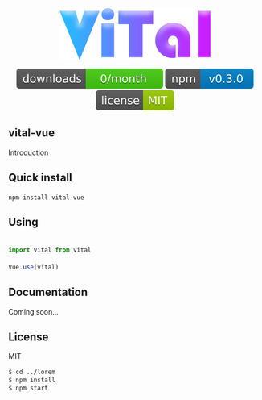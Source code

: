 <p align="center"><a href="#" target="_blank"><img width="300" src="./src/assets/logo.png" alt="Vital logo"></a></p>
<p align="center">
  <a href="#"><img src="/src/assets/svg/downloads.svg" alt="Downloads"></a>
  <a href="#"><img src="/src/assets/svg/version.svg" alt="Version"></a>
  <a href="#"><img src="/src/assets/svg/license.svg" alt="License"></a>
  <br>
</p>
<h2 align="left">vital-vue</h2>
<p align="left">
Introduction
</p>
<h2 align="left">Quick install</h2>

```
npm install vital-vue
```

<h2 align="left">Using</h2>

```javascript 

import vital from vital

Vue.use(vital)

```
<h2 align="left">Documentation</h2>
<p align="left">
Coming soon...
</p>
<h2 align="left">License</h2>
<p align="left">
MIT
</p>

```
$ cd ../lorem
$ npm install
$ npm start
```
